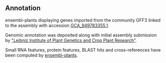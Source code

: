 **Annotation**
----------

ensembl-plants displaying genes imported from the community GFF3 linked to the assembly with accession [GCA\_949783355.1](http://www.ebi.ac.uk/ena/data/view/GCA_949783355.1).

Genomic annotation was deposited along with initial assembly submission by ["Leibniz Institute of Plant Genetics and Crop Plant Research"](https://www.ipk-gatersleben.de/en/).

Small RNA features, protein features, BLAST hits and cross-references have been
computed by [ensembl-plants](https://plants.ensembl.org/info/genome/annotation/index.html).
